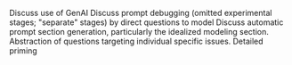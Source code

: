Discuss use of GenAI
Discuss prompt debugging (omitted experimental stages; "separate" stages) by direct questions to model
Discuss automatic prompt section generation, particularly the idealized modeling section.
Abstraction of questions targeting individual specific issues.
Detailed priming